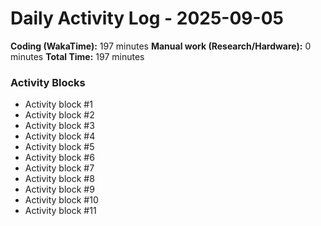 # Daily Activity Log - 2025-09-05

**Coding (WakaTime):** 197 minutes
**Manual work (Research/Hardware):** 0 minutes
**Total Time:** 197 minutes

### Activity Blocks
- Activity block #1
- Activity block #2
- Activity block #3
- Activity block #4
- Activity block #5
- Activity block #6
- Activity block #7
- Activity block #8
- Activity block #9
- Activity block #10
- Activity block #11

